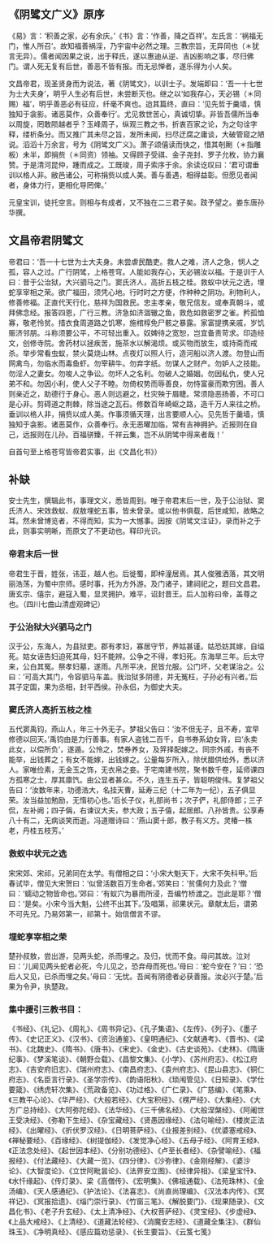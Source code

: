 ## 《阴骘文广义》原序

《易》言：‘积善之家，必有余庆。’《书》言：‘作善，降之百祥’。左氏言：‘祸福无门，惟人所召’。故知福善祸淫，乃宇宙中必然之理。三教宗旨，无异同也（＊犹言无异）。儒者闻因果之说，出于释氏，遂以惠迪从逆、吉凶影响之事，尽归佛门。谓人死无复有后世，善恶不皆有报。而无忌惮者，遂乐得为小人矣。

文昌帝君，现圣贤身而为说法，著《阴骘文》，以训士子。发端即曰：‘吾一十七世为士大夫身’，明乎人生必有后世，未尝断灭也。继之以‘如我存心，天必锡（＊同赐）福’，明乎善恶必有征应，纤毫不爽也。迨其篇终，直曰：‘见先哲于羹墙，慎独知于衾影。诸恶莫作，众善奉行’。尤见救世苦心，真诚切挚。非皆吾儒所当奉以周旋，罔敢陨越者乎？玉峰周子，纵观三教之书，折衷百家之论，为之句诠字释，缕析条分。而又推广其未尽之旨，发所未闻，扫尽迂腐之庸谈，大破管窥之陋说。滔滔十万余言，号为《阴骘文广义》。萧子颂僖读而快之，惜其剞劂（＊指雕板）未半，即捐赀（＊同资）领袖。又得顾子受祺、金子尧封、罗子允枚，协力襄赞。于是清河昆仲，踵而成之。工既竣，周子索序于余。余读讫叹曰：‘君可谓垂训以格人非。敝邑诸公，可称捐赀以成人美。善与善遇，相得益彰。但愿见者闻者，身体力行，更相化导罔俾。’

元皇宝训，徒托空言。则相与有成者，又不独在二三君子矣。跂予望之。娄东唐孙华撰。

## 文昌帝君阴骘文

帝君曰：‘吾一十七世为士大夫身。未尝虐民酷吏。救人之难，济人之急，悯人之孤，容人之过。广行阴骘，上格苍穹。人能如我存心，天必锡汝以福。于是训于人曰：昔于公治狱，大兴驷马之门。窦氏济人，高折五枝之桂。救蚁中状元之选，埋蛇享宰相之荣。欲广福田，须凭心地。行时时之方便，作种种之阴功。利物利人，修善修福。正直代天行化，慈祥为国救民。忠主孝亲，敬兄信友。或奉真朝斗，或拜佛念经。报答四恩，广行三教。济急如济涸辙之鱼，救危如救密罗之雀。矜孤恤寡，敬老怜贫。措衣食周道路之饥寒，施棺椁免尸骸之暴露。家富提携亲戚，岁饥赈济邻朋。斗称须要公平，不可轻出重入。奴婢待之宽恕，岂宜备责苛求。印造经文，创修寺院。舍药材以拯疾苦，施茶水以解渴烦。或买物而放生，或持斋而戒杀。举步常看虫蚁，禁火莫烧山林。点夜灯以照人行，造河船以济人渡。勿登山而网禽鸟，勿临水而毒鱼虾。勿宰耕牛。勿弃字纸。勿谋人之财产。勿妒人之技能。勿淫人之妻女。勿唆人之争讼。勿坏人之名利。勿破人之婚姻。勿因私仇，使人兄弟不和。勿因小利，使人父子不睦。勿倚权势而辱善良，勿恃富豪而欺穷困。善人则亲近之，助德行于身心。恶人则远避之，杜灾殃于眉睫。常须隐恶扬善，不可口是心非。剪碍道之荆棘，除当途之瓦石。修数百年崎岖之路，造千万人来往之桥。垂训以格人非，捐赀以成人美。作事须循天理，出言要顺人心。见先哲于羹墙，慎独知于衾影。诸恶莫作，众善奉行。永无恶曜加临，常有吉神拥护。近报则在自己，远报则在儿孙。百福骈臻，千祥云集，岂不从阴骘中得来者哉！’

自首句至上格苍穹皆帝君实事，出《文昌化书》）

## 补缺

安士先生，撰辑此书，事理文义，悉皆周到。唯于帝君末后一世，及于公治狱、窦氏济人、宋效救蚁、叔敖埋蛇五事，皆未曾录。或以他书俱载，后世咸知，故略之耳。然未曾博览者，不得而知，实为一大憾事。因按《阴骘文注证》，录而补之于此，则事实明晰，而原文了不更动也。释印光识。

### 帝君末后一世

帝君生于晋，姓张，讳亚，越人也。后徙蜀，即梓潼居焉。其人俊雅洒落，其文明丽浩荡，为蜀中宗师。感时事，托为方外游。及门诸子，建祠祀之，题曰文昌君。唐玄宗、僖宗，避寇入蜀，显灵拥护。难平，诏封晋王。后人加称曰帝，盖尊之也。（四川七曲山清虚观碑记）

### 于公治狱大兴驷马之门

汉于公，东海人，为县狱吏。郡有孝妇，寡居守节，养姑甚谨。姑恐妨其嫁，自缢死。姑女诬告妇迫死其母，妇不能辨。公争之不得，孝妇死。东海旱三年。后太守来，公白其冤。祭孝妇墓，遂雨。凡所平决，民皆允服。公门坏，父老谋治之。公曰：‘可高大其门，令容驷马车盖。我治狱多阴德，并无冤枉，子孙必有兴者。’后其子定国，果为丞相，封平西侯。孙永侣，为御史大夫。

### 窦氏济人高折五枝之桂

五代窦禹钧，燕山人，年三十外无子。梦祖父告曰：‘汝不但无子，且不寿，宜早修德以回天。’禹钧由是力行善事。有家人盗钱二百千，自书券系幼女背，曰‘永卖此女，以偿所负’，遂遁。公怜之，焚券养女，及笄择配嫁之。同宗外戚，有丧不能举，出钱葬之；有女不能嫁，出钱嫁之。公量每岁所入，除伏腊供给外，悉以济人。家唯俭素，无金玉之饰，无衣帛之妾。于宅南建书院，聚书数千卷，延师课四方孤寒之士，厚其廪饩。由公显者甚众。不久，连生五子，皆聪明俊伟。复梦祖父告曰：‘汝数年来，功德浩大，名挂天曹，延寿三纪（十二年为一纪），五子俱显荣。汝当益加勉励，无惰初心也。’后长子仪，礼部尚书；次子俨，礼部侍郎；三子侃，左补阙；四子偁，右谏议大夫，参大政；五子僖，起居郎。八孙皆贵。公享寿八十有二，无病谈笑而逝。冯道赠诗曰：‘燕山窦十郎，教子有义方。灵椿一株老，丹桂五枝芳。’

### 救蚁中状元之选

宋宋郊、宋祁，兄弟同在太学。有僧相之曰：‘小宋大魁天下，大宋不失科甲。’后春试毕，僧见大宋贺曰：‘似曾活数百万生命者。’郊笑曰：‘贫儒何力及此？’僧曰：‘蠕动之物皆命也。’郊曰：‘有蚁穴为暴雨所浸，吾编竹桥渡之。岂此是耶？’僧曰：‘是矣。小宋今当大魁，公终不出其下。’及唱第，祁果状元。章献太后，谓弟不可先兄。乃易郊第一，祁第十。始信僧言不谬。

### 埋蛇享宰相之荣

楚孙叔敖，尝出游，见两头蛇，杀而埋之。及归，忧而不食。母问其故。泣对曰：‘儿闻见两头蛇者必死，今儿见之，恐弃母而死也。’母曰：‘蛇今安在？’曰：‘恐后人又见，已杀而埋之矣。’母曰：‘无忧。吾闻有阴德者必获善报。汝必兴于楚。’后果为令尹，执楚政。

### 集中援引三教书目：

《书经》、《礼记》、《周礼》、《周书异记》、《孔子集语》、《左传》、《列子》、《墨子传》、《史记正义》、《汉书》、《资治通鉴》、《皇明通纪》、《文献通考》、《晋书》、《梁书》、《北魏史》、《隋书》、《唐书》、《宋史》、《金史》、《古史谈苑》、《史林》、《隋唐纪事》、《梦溪笔谈》、《朝野佥载》、《昌黎文集》、《小学》、《苏州府志》、《松江府志》、《吉安府旧志》、《瑞州府志》、《南昌府志》、《袁州府志》、《昆山县志》、《铜仁府志》、《名臣言行录》、《圣学宗传》、《韵语阳秋》、《琐闱管见》、《日知录》、《学仕要箴》、《绣虎轩次集》、《荒政备览》、《功过格》、《广仁录》、《广慈编》、《笔乘》、《三教平心论》、《华严经》、《大般若经》、《大宝积经》、《楞严经》、《大集经》、《大方广总持经》、《大阿弥陀经》、《法华经》、《三千佛名经》、《大般涅槃经》、《阿阇世王受决经》、《弥勒下生经》、《杂宝藏经》、《贤愚因缘经》、《法句喻经》、《楼炭正法经》、《出曜经》、《折伏罗汉经》、《日明菩萨经》、《业报差别经》、《优婆塞戒经》、《禅秘要经》、《百缘经》、《树提伽经》、《发觉净心经》、《五母子经》、《阿育王经》、《正法念处经》、《起世因本经》、《分别功德经》、《卢至长者经》、《杂譬喻经》、《福报经》、《付法藏经》、《大藏一览》、《四分律》、《沙弥律》、《金刚经解》、《婆沙论》、《大智度论》、《立世阿毗昙论》、《法界安立图》、《经律异相》、《梁皇宝忏》、《水忏缘起》、《传灯录》、梁《高僧传》、《宏明集》、《佛祖通载》、《法苑珠林》、《金汤编》、《天人感通纪》、《护法论》、《法喜志》、《尚直尚理编》、《汉法本内传》、《冥祥记》、《冥报拾遗》、《缁门崇行录》、《竹窗三笔》、《解脱要门》、《现果随录》、《文昌化书》、《老子升玄经》、《太上清净经》、《大权菩萨经》、《灵宝经》、《步虚经》、《上品大戒经》、《上清经》、《道藏法轮经》、《消魔安志经》、《道藏全集注》、《群仙珠玉》、《净明真经》、《感应篇劝惩录》、《长生要旨》、《云笈七笺》